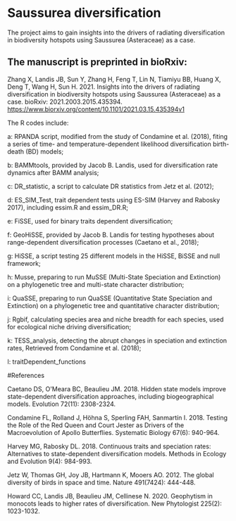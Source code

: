 # Saussurea diversification
The project aims to gain insights into the drivers of radiating diversification in biodiversity hotspots using Saussurea (Asteraceae) as a case. 
## The manuscript is preprinted in bioRxiv:

Zhang X, Landis JB, Sun Y, Zhang H, Feng T, Lin N, Tiamiyu BB, Huang X, Deng T, Wang H, Sun H. 2021. Insights into the drivers of radiating diversification in biodiversity hotspots using Saussurea (Asteraceae) as a case. bioRxiv: 2021.2003.2015.435394. https://www.biorxiv.org/content/10.1101/2021.03.15.435394v1 

The R codes include:

a: RPANDA script, modified from the study of Condamine et al. (2018), fiting a series of time- and temperature-dependent likelihood diversification birth-death (BD) models;

b: BAMMtools, provided by Jacob B. Landis, used for diversification rate dynamics after BAMM analysis;

c: DR_statistic, a script to calculate DR statistics from Jetz et al. (2012);

d: ES_SIM_Test, trait dependent tests using ES-SIM (Harvey and Rabosky 2017), including essim.R and essim_DR.R;

e: FiSSE, used for binary traits dependent diversification;

f: GeoHiSSE, provided by Jacob B. Landis for  testing hypotheses about range-dependent diversification processes (Caetano et al., 2018); 

g: HiSSE, a script testing 25 different models in the HiSSE, BiSSE and null framework;

h: Musse, preparing to run MuSSE (Multi-State Speciation and Extinction) on a phylogenetic tree and multi-state character distribution; 

i: QuaSSE, preparing to run QuaSSE (Quantitative State Speciation and Extinction) on a phylogenetic tree and quantitative character distribution; 

j: Rgbif, calculating species area and niche breadth for each species, used for ecological niche driving diversification;

k: TESS_analysis, detecting the abrupt changes in speciation and extinction rates, Retrieved from Condamine et al. (2018);

l: traitDependent_functions

#References

Caetano DS, O'Meara BC, Beaulieu JM. 2018. Hidden state models improve state-dependent diversification approaches, including biogeographical models. Evolution 72(11): 2308-2324.

Condamine FL, Rolland J, Höhna S, Sperling FAH, Sanmartín I. 2018. Testing the Role of the Red Queen and Court Jester as Drivers of the Macroevolution of Apollo Butterflies. Systematic Biology 67(6): 940-964.

Harvey MG, Rabosky DL. 2018. Continuous traits and speciation rates: Alternatives to state-dependent diversification models. Methods in Ecology and Evolution 9(4): 984-993.

Jetz W, Thomas GH, Joy JB, Hartmann K, Mooers AO. 2012. The global diversity of birds in space and time. Nature 491(7424): 444-448.

Howard CC, Landis JB, Beaulieu JM, Cellinese N. 2020. Geophytism in monocots leads to higher rates of diversification. New Phytologist 225(2): 1023-1032.

